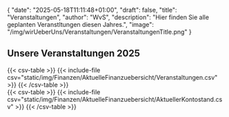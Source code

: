 {
    "date": "2025-05-18T11:11:48+01:00",
    "draft": false,
    "title": "Veranstaltungen",
    "author": "WvS",
    "description": "Hier finden Sie alle geplanten Veranstltungen diesen Jahres.",
    "image": "/img/wirUeberUns/Veranstaltungen/VeranstaltungenTitle.png"
}
<!-- {{< include-file csv="static/img/wirUeberUns/Veranstaltungen/Veranstaltungen.csv">}} -->
## Unsere Veranstaltungen 2025
<div class="left-table"> 
{{< csv-table >}}
{{< include-file csv="static/img/Finanzen/AktuelleFinanzuebersicht/Veranstaltungen.csv" >}}
{{< /csv-table >}}
</div>  
<div class="default-table">
{{< csv-table >}}
{{< include-file csv="static/img/Finanzen/AktuelleFinanzuebersicht/AktuellerKontostand.csv" >}}
{{< /csv-table >}}
</div>  

